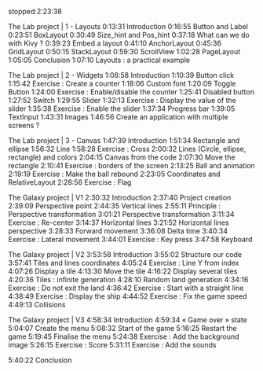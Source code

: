 stopped:2:23:38

The Lab project | 1 - Layouts
0:13:31 Introduction
0:16:55 Button and Label
0:23:51 BoxLayout
0:30:49 Size_hint and Pos_hint
0:37:18 What can we do with Kivy ?
0:39:23 Embed a layout
0:41:10 AnchorLayout
0:45:36 GridLayout
0:50:15 StackLayout
0:59:30 ScrollView
1:02:28 PageLayout
1:05:05 Conclusion
1:07:10 Layouts : a practical example

The Lab project | 2 - Widgets
1:08:58 Introduction
1:10:39 Button click
1:15:42 Exercise : Create a counter
1:18:06 Custom font
1:20:09 Toggle Button
1:24:00 Exercise : Enable/disable the counter
1:25:41 Disabled button
1:27:52 Switch
1:29:55 Slider
1:32:13 Exercise : Display the value of the slider
1:35:38 Exercise : Enable the slider
1:37:34 Progress bar
1:39:05 TextInput
1:43:31 Images
1:46:56 Create an application with multiple screens ?

The Lab project | 3 - Canvas
1:47:39 Introduction
1:51:34 Rectangle and ellipse
1:56:32 Line
1:58:28 Exercise : Cross
2:00:32 Lines (Circle, ellipse, rectangle) and colors
2:04:15 Canvas from the code
2:07:30 Move the rectangle
2:10:41 Exercise : borders of the screen
2:13:25 Ball and animation
2:19:19 Exercise : Make the ball rebound
2:23:05 Coordinates and RelativeLayout
2:28:56 Exercise : Flag

The Galaxy project | V1
2:30:32 Introduction
2:37:40 Project creation
2:39:09 Perspective point
2:44:35 Vertical lines
2:55:11 Principle : Perspective transformation
3:01:21 Perspective transformation
3:11:34 Exercise : Re-center
3:14:37 Horizontal lines
3:21:52 Horizontal lines perspective
3:28:33 Forward movement
3:36:08 Delta time
3:40:34 Exercise : Lateral movement
3:44:01 Exercise : Key press
3:47:58 Keyboard

The Galaxy project | V2
3:53:58 Introduction
3:55:02 Structure our code
3:57:41 Tiles and lines coordinates
4:05:24 Exercise : Line Y from index
4:07:26 Display a tile
4:13:30 Move the tile
4:16:22 Display several tiles
4:20:36 Tiles : infinite generation
4:28:10 Random land generation
4:34:16 Exercise : Do not exit the land
4:36:42 Exercise : Start with a straight line
4:38:49 Exercise : Display the ship
4:44:52 Exercise : Fix the game speed
4:49:13 Collisions

The Galaxy project | V3
4:58:34 Introduction
4:59:34 « Game over » state
5:04:07 Create the menu
5:08:32 Start of the game
5:16:25 Restart the game
5:19:45 Finalise the menu
5:24:38 Exercise : Add the background image
5:26:15 Exercise : Score
5:31:11 Exercise : Add the sounds

5:40:22 Conclusion
